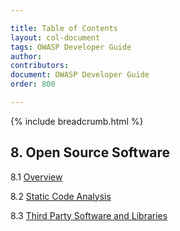 ```yaml
---

title: Table of Contents
layout: col-document
tags: OWASP Developer Guide
author:
contributors:
document: OWASP Developer Guide
order: 800

---
```


{% include breadcrumb.html %}
## 8. Open Source Software

8.1 [Overview](01-open-source-software.md)

8.2 [Static Code Analysis](02-sca.md)

8.3 [Third Party Software and Libraries](03-tps.md)

